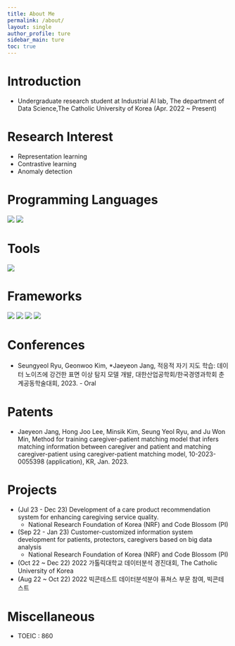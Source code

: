 ```yaml
---
title: About Me
permalink: /about/
layout: single
author_profile: ture
sidebar_main: ture
toc: true
---
```

# Introduction
+ Undergraduate research student at Industrial AI lab, The department of  Data Science,The Catholic University of Korea (Apr. 2022 ~ Present)

# Research Interest
+ Representation learning
+ Contrastive learning
+ Anomaly detection

# Programming Languages
<img src="https://img.shields.io/badge/Python-3776AB?style=flat&logo=Python&logoColor=white"/>
<img src="https://img.shields.io/badge/R-276DC3?style=flat&logo=R&logoColor=white"/>

# Tools
<img src="https://img.shields.io/badge/Overleaf-47A141?style=flat&logo=Overleaf&logoColor=white"/>

# Frameworks
<img src="https://img.shields.io/badge/PyTorch-EE4C2C?style=flat&logo=PyTorch&logoColor=white"/>
<img src="https://img.shields.io/badge/PyTorch Lightning-792EE5?style=flat&logo=PyTorch Lightning&logoColor=white"/>
<img src="https://img.shields.io/badge/TensorFlow-FF6F00?style=flat&logo=TensorFlow&logoColor=white"/>
<img src="https://img.shields.io/badge/Keras-D00000?style=flat&logo=Keras&logoColor=white"/>

# Conferences
+ Seungyeol Ryu, Geonwoo Kim, *Jaeyeon Jang, 적응적 자기 지도 학습: 데이터 노이즈에 강건한 표면 이상 탐지 모델 개발, 대한산업공학회/한국경영과학회 춘계공동학술대회, 2023. - Oral

# Patents
+ Jaeyeon Jang, Hong Joo Lee, Minsik Kim, Seung Yeol Ryu, and Ju Won Min, Method for training caregiver-patient matching model that infers matching information between caregiver and patient and matching caregiver-patient using caregiver-patient matching model, 10-2023-0055398 (application), KR, Jan. 2023.

# Projects
+ (Jul 23 - Dec 23) Development of a care product recommendation system for enhancing caregiving service quality.
    + National Research Foundation of Korea (NRF) and Code Blossom (PI)
+ (Sep 22 - Jan 23) Customer-customized information system development for patients, protectors, caregivers based on big data analysis 
    + National Research Foundation of Korea (NRF) and Code Blossom (PI)
+ (Oct 22 ~ Dec 22) 2022 가톨릭대학교 데이터분석 경진대회, The Catholic University of Korea 
+ (Aug 22 ~ Oct 22) 2022 빅콘테스트 데이터분석분야 퓨쳐스 부문 참여, 빅콘테스트 

# Miscellaneous
+ TOEIC : 860